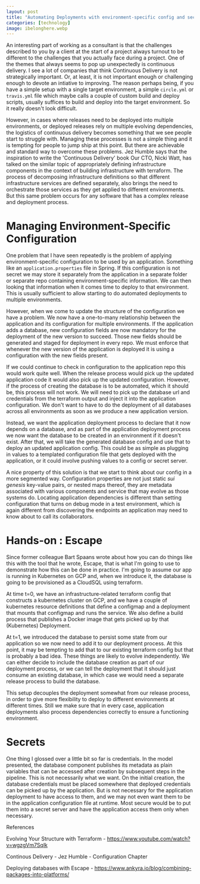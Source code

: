 ```yaml
---
layout: post
title: "Automating Deployments with environment-specific config and secrets"
categories: [technology]
image: ibelonghere.webp
---
```


An interesting part of working as a consultant is that the challenges described to you by a client at the start of a project always turnout to be different to the challenges that you actually face during a project. One of the themes that always seems to pop up unexpectedly is continuous delivery. I see a lot of companies that think Continuous Delivery is not strategically important. Or, at least, it is not important enough or challenging enough to devote an intiative to improving. The reason perhaps being, if you have a simple setup with a single target environment, a simple `circle.yml` or `travis.yml` file which maybe calls a couple of custom build and deploy scripts, usually suffices to build and deploy into the target environment. So it really doesn't look difficult. 

However, in cases where releases need to be deployed into multiple environments, or deployed releases rely on multiple evolving dependencies, the logistics of continuous delivery becomes something that we see people start to struggle with. Managing these processes is not a simple thing and it is tempting for people to jump ship at this point. But there are achievable and standard way to overcome these problems. Jez Humble says that the inspiration to write the 'Continuous Delivery' book Our CTO, Nicki Watt, has talked on the similar topic of appropriately defining infrastructure components in the context of building infrastructure with terraform. The process of decomposing infrastructure definitions so that different infrastructure services are defined separately, also brings the need to orchestrate those services as they get applied to different environments. But this same problem occurs for any software that has a complex release and deployment process.

# Managing Environment-Specific Configuration

One problem that I have seen repeatedly is the problem of applying environment-specific configuration to be used by an application. Something like an `application.properties` file in Spring. If this configuration is not secret we may store it separately from the application in a separate folder or separate repo containing environment-specific information. We can then looking that information when it comes time to deploy to that environment. This is usually sufficient to allow starting to do automated deployments to multiple environments.

However, when we come to update the structure of the configuration we have a problem. We now have a one-to-many relationship between the application and its configuration for multiple environments. If the application adds a database, new configuration fields are now mandatory for the deployment of the new version to succeed. Those new fields should be generated and staged for deployment in every repo. We must enforce that whenever the new version of the application is deployed it is using a configuration with the new fields present.

If we could continue to check in configuration to the application repo this would work quite well. When the release process would pick up the updated application code it would also pick up the updated configuration. However, if the process of creating the database is to be automated, which it should be, this process will not work. We will need to pick up the database url and credentials from the terraform output and inject it into the application configuration. We don't want to have to do the deployment of all databases across all environments as soon as we produce a new application version.

Instead, we want the application deployment process to declare that it now depends on a database, and as part of the application deployment process we now want the database to be created in an environment if it doesn't exist. After that, we will take the generated database config and use that to deploy an updated application config. This could be as simple as plugging in values to a templated configuration file that gets deployed with the application, or it could involve pushing values to a config or secret server. 

A nice property of this solution is that we start to think about our config in a more segmented way. Configuration properties are not just static *sui genesis* key-value pairs, or nested maps thereof, they are metadata associated with various components and service that may evolve as those systems do. Locating application dependencies is different than setting configuration that turns on debug mode in a test environment, which is again different from discovering the endpoints an application may need to know about to call its collaborators.

# Hands-on : Escape

Since former colleague Bart Spaans wrote about how you can do things like this with the tool that he wrote, Escape, that is what I'm going to use to demonstrate how this can be done in practice. I'm going to assume our app is running in Kubernetes on GCP and, when we introduce it, the database is going to be provisioned as a CloudSQL using terraform. 

At time t=0, we have an infrastructure-related terraform config that constructs a kubernetes cluster on GCP, and we have a couple of kubernetes resource definitions that define a configmap and a deployment that mounts that configmap and runs the service. We also define a build process that publishes a Docker image that gets picked up by that (Kubernetes) Deployment.

At t=1, we introduced the database to persist some state from our application so we now need to add it to our deployment process. At this point, it may be tempting to add that to our existing terraform config but that is probably a bad idea. These things are likely to evolve independently. We can either decide to include the database creation as part of our deployment process, or we can tell the deployment that it should just consume an existing database, in which case we would need a separate release process to build the database. 

This setup decouples the deployment somewhat from our release process, in order to give more flexibility to deploy to different environments at different times. Still we make sure that in every case, application deployments also process dependencies correctly to ensure a functioning environment.

# Secrets

One thing I glossed over a little bit so far is credentials. In the model presented, the database component publishes its metadata as plain variables that can be accessed after creation by subsequent steps in the pipeline. This is not necessarily what we want. On the initial creation, the database credentials must be placed somewhere that deployed credentials can be picked up by the application. But is not necessary for the application deployment to have access to them, and we may not even want them to be in the application configuration file at runtime. Most secure would be to put them into a secret server and have the application access them only when necessary. 



References

Evolving Your Structure with Terraform - https://www.youtube.com/watch?v=wgzgVm7Sqlk

Continous Delivery - Jez Humble - Configuration Chapter

Deploying databases with Escape - https://www.ankyra.io/blog/combining-packages-into-platforms/


